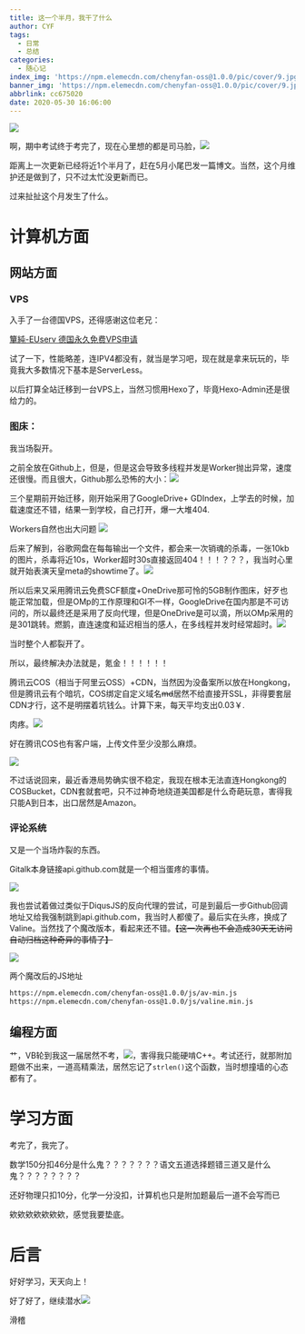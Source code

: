 ```yaml
---
title: 这一个半月，我干了什么
author: CYF
tags:
  - 日常
  - 总结
categories:
  - 随心记
index_img: 'https://npm.elemecdn.com/chenyfan-oss@1.0.0/pic/cover/9.jpg'
banner_img: 'https://npm.elemecdn.com/chenyfan-oss@1.0.0/pic/cover/9.jpg'
abbrlink: cc675020
date: 2020-05-30 16:06:00
---
```

![](https://npm.elemecdn.com/chenyfan-oss@1.0.0/pic/moji/wjlkdhxs.jpg)

啊，期中考试终于考完了，现在心里想的都是司马脸，![](https://npm.elemecdn.com/chenyfan-oss@1.0.0/pic/moji/huaji.gif)

距离上一次更新已经将近1个半月了，赶在5月小尾巴发一篇博文。当然，这个月维护还是做到了，只不过太忙没更新而已。

过来扯扯这个月发生了什么。

# 计算机方面

## 网站方面

### VPS

入手了一台德国VPS，还得感谢这位老兄：

[簞純-EUserv 德国永久免费VPS申请](https://blog.qwqdanchun.cn/archives/1001)

试了一下，性能略差，连IPV4都没有，就当是学习吧，现在就是拿来玩玩的，毕竟我大多数情况下基本是ServerLess。

以后打算全站迁移到一台VPS上，当然习惯用Hexo了，毕竟Hexo-Admin还是很给力的。

### 图床：

我当场裂开。

之前全放在Github上，但是，但是这会导致多线程并发是Worker抛出异常，速度还很慢。而且很大，Github那么恐怖的大小：![](https://npm.elemecdn.com/chenyfan-oss@1.0.0/pic/post/206.jpg)

三个星期前开始迁移，刚开始采用了GoogleDrive+
GDIndex，上学去的时候，加载速度还不错，结果一到学校，自己打开，爆一大堆404.

Workers自然也出大问题
![](https://npm.elemecdn.com/chenyfan-oss@1.0.0/pic/post/pasted-205.png)

后来了解到，谷歌网盘在每每输出一个文件，都会来一次销魂的杀毒，一张10kb的图片，杀毒将近10s，Worker超时30s直接返回404！！！？？？，我当时心里就开始表演天皇meta的showtime了。![](https://npm.elemecdn.com/chenyfan-oss@1.0.0/pic/moji/喷血.png)

所以后来又采用腾讯云免费SCF额度+OneDrive那可怜的5GB制作图床，好歹也能正常加载，但是OMp的工作原理和GI不一样，GoogleDrive在国内那是不可访问的，所以最终还是采用了反向代理，但是OneDrive是可以滴，所以OMp采用的是301跳转。燃鹅，直连速度和延迟相当的感人，在多线程并发时经常超时。![](https://npm.elemecdn.com/chenyfan-oss@1.0.0/pic/moji/tx.png)

当时整个人都裂开了。

所以，最终解决办法就是，氪金！！！！！！

腾讯云COS（相当于阿里云OSS）+CDN，当然因为没备案所以放在Hongkong，但是腾讯云有个暗坑，COS绑定自定义域名~~md~~居然不给直接开SSL，非得要套层CDN才行，这不是明摆着坑钱么。计算下来，每天平均支出0.03￥.

肉疼。![](https://npm.elemecdn.com/chenyfan-oss@1.0.0/pic/moji/s.png)

好在腾讯COS也有客户端，上传文件至少没那么麻烦。


![](https://npm.elemecdn.com/chenyfan-oss@1.0.0/pic/post/207.jpg)

不过话说回来，最近香港局势确实很不稳定，我现在根本无法直连Hongkong的COSBucket，CDN套就套吧，只不过神奇地绕道美国都是什么奇葩玩意，害得我只能A到日本，出口居然是Amazon。

### 评论系统

又是一个当场炸裂的东西。

Gitalk本身链接api.github.com就是一个相当蛋疼的事情。

![](https://npm.elemecdn.com/chenyfan-oss@1.0.0/pic/post/205.jpg)

我也尝试着做过类似于DiqusJS的反向代理的尝试，可是到最后一步Github回调地址又给我强制跳到api.github.com，我当时人都傻了。最后实在头疼，换成了Valine。当然找了个魔改版本，看起来还不错。~~【这一次再也不会造成30天无访问自动归档这种奇异的事情了】~~

![](https://npm.elemecdn.com/chenyfan-oss@1.0.0/pic/post/208.jpg)

两个魔改后的JS地址

```html
https://npm.elemecdn.com/chenyfan-oss@1.0.0/js/av-min.js
https://npm.elemecdn.com/chenyfan-oss@1.0.0/js/valine.min.js
```

## 编程方面

艹，VB轮到我这一届居然不考，![](https://npm.elemecdn.com/chenyfan-oss@1.0.0/pic/moji/qgbf.png)，害得我只能硬啃C++。考试还行，就那附加题做不出来，一道高精乘法，居然忘记了`strlen()`这个函数，当时想撞墙的心态都有了。

# 学习方面

考完了，我完了。

数学150分扣46分是什么鬼？？？？？？？语文五道选择题错三道又是什么鬼？？？？？？？？

<span class="heimu">还好物理只扣10分，化学一分没扣，计算机也只是附加题最后一道不会写而已</span>

欸欸欸欸欸欸欸，感觉我要垫底。

# 后言

好好学习，天天向上！

好了好了，继续潜水![](https://npm.elemecdn.com/chenyfan-oss@1.0.0/pic/moji/无奈.png)

滑稽